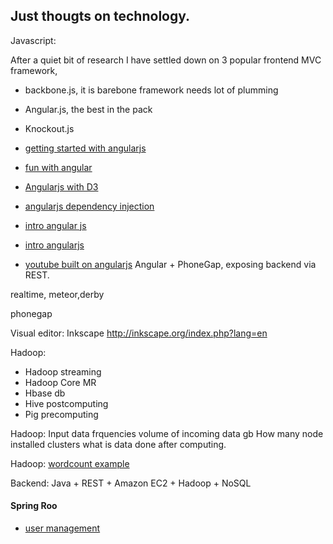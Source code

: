 ## Just thougts on technology.


Javascript:

After a quiet bit of research I have settled down on 3 popular frontend MVC framework,

- backbone.js, it is barebone framework needs lot of plumming 
- Angular.js, the best in the pack
- Knockout.js

- [getting started with angularjs](http://www.adobe.com/devnet/html5/articles/getting-started-with-angularjs.html)
- [fun with angular](http://devgirl.org/2013/03/21/fun-with-angularjs/)
- [Angularjs with D3](https://github.com/fullscale/dangle)
- [angularjs dependency injection](http://www.alexrothenberg.com/2013/02/11/the-magic-behind-angularjs-dependency-injection.html)
- [intro angular js](http://blog.akquinet.de/2013/01/22/maintainable-rich-web-applications-with-angularjs/#more-2552)
- [intro angularjs](http://blog.kaggle.com/2013/01/14/webapps-for-data-scientists-building-your-first-crud/)
- [youtube built on angularjs](https://github.com/mikecrittenden/toogles)
Angular + PhoneGap, exposing backend via REST.


realtime,
meteor,derby

phonegap

Visual editor: Inkscape
http://inkscape.org/index.php?lang=en


Hadoop:
- Hadoop streaming
- Hadoop Core MR
- Hbase db
- Hive postcomputing
- Pig  precomputing

Hadoop:
Input data frquencies
volume of incoming data gb
How many node installed clusters
what is data done after computing.

Hadoop:
[wordcount example](http://kickstarthadoop.blogspot.com/2011/04/word-count-hadoop-map-reduce-example.html)

Backend: Java + REST + Amazon EC2 + Hadoop + NoSQL


#### Spring Roo
-  [user management](http://raginggoblin.wordpress.com/)
